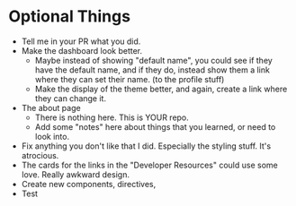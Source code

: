 # Optional Things

- Tell me in your PR what you did.
- Make the dashboard look better.
  - Maybe instead of showing "default name", you could see if they have the default name, and if they do, instead show them a link where they can set their name. (to the profile stuff)
  - Make the display of the theme better, and again, create a link where they can change it.
- The about page
  - There is nothing here. This is YOUR repo.
  - Add some "notes" here about things that you learned, or need to look into.
- Fix anything you don't like that I did. Especially the styling stuff. It's atrocious.
- The cards for the links in the "Developer Resources" could use some love. Really awkward design.
- Create new components, directives,
- Test
